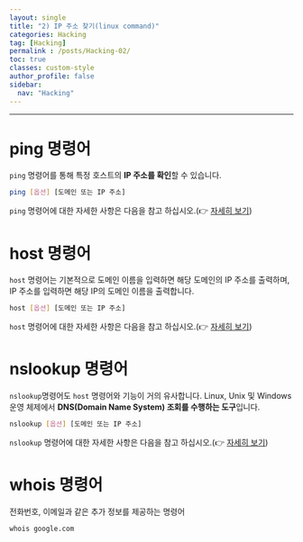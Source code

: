 ```yaml
---
layout: single
title: "2) IP 주소 찾기(linux command)"
categories: Hacking
tag: [Hacking]
permalink : /posts/Hacking-02/
toc: true
classes: custom-style
author_profile: false
sidebar:
  nav: "Hacking"
---
```


<hr>

# ping 명령어

`ping` 명령어를 통해 특정 호스트의 **IP 주소를 확인**할 수 있습니다.

```bash
ping [옵션] [도메인 또는 IP 주소]
```

`ping` 명령어에 대한 자세한 사항은 다음을 참고 하십시오.(👉 [자세히 보기](https://ehdgur5123.github.io/posts/LinuxCommand-ping))

# host 명령어

`host` 명령어는 기본적으로 도메인 이름을 입력하면 해당 도메인의 IP 주소를 출력하며, IP 주소를 입력하면 해당 IP의 도메인 이름을 출력합니다.

```bash
host [옵션] [도메인 또는 IP 주소]
```

`host` 명령어에 대한 자세한 사항은 다음을 참고 하십시오.(👉 [자세히 보기](https://ehdgur5123.github.io/posts/LinuxCommand-host))

# nslookup 명령어

`nslookup`명령어도 `host` 명령어와 기능이 거의 유사합니다. Linux, Unix 및 Windows 운영 체제에서 **DNS(Domain Name System) 조회를 수행하는 도구**입니다.

```bash
nslookup [옵션] [도메인 또는 IP 주소]
```

`nslookup` 명령어에 대한 자세한 사항은 다음을 참고 하십시오.(👉 [자세히 보기](https://ehdgur5123.github.io/posts/LinuxCommand-nslookup))

# whois 명령어

전화번호, 이메일과 같은 추가 정보를 제공하는 명령어

```bash
whois google.com
```

